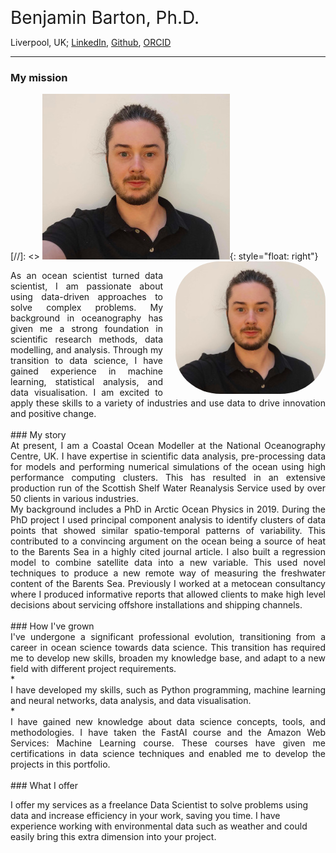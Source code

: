 <span style="font-size:2em;"> Benjamin Barton, Ph.D. </span>

Liverpool, UK; [LinkedIn](https://www.linkedin.com/in/ben-barton-dev/), [Github](https://github.com/benbardev), [ORCID](https://www.orcid.org/0000-0001-9998-2064)

---

### My mission

[//]: <> ![image](images/profile_photo_s.jpg){: style="float: right"}
<img src="images/profile_photo_s.jpg" height="auto" width="240" style="float: right; border-radius:30%; margin-left: 20px;">
<div style="text-align: justify"> As an ocean scientist turned data scientist, I am passionate about using data-driven approaches to solve complex problems. My background in oceanography has given me a strong foundation in scientific research methods, data modelling, and analysis. Through my transition to data science, I have gained experience in machine learning, statistical analysis, and data visualisation. I am excited to apply these skills to a variety of industries and use data to drive innovation and positive change. </div>

<br/>
### My story
<div style="text-align: justify"> At present, I am a Coastal Ocean Modeller at the National Oceanography Centre, UK. I have expertise in scientific data analysis, pre-processing data for models and performing numerical simulations of the ocean using high performance computing clusters. This has resulted in an extensive production run of the Scottish Shelf Water Reanalysis Service used by over 50 clients in various industries. </div>

<div style="text-align: justify"> My background includes a PhD in Arctic Ocean Physics in 2019. During the PhD project I used principal component analysis to identify clusters of data points that showed similar spatio-temporal patterns of variability. This contributed to a convincing argument on the ocean being a source of heat to the Barents Sea in a highly cited journal article. I also built a regression model to combine satellite data into a new variable. This used novel techniques to produce a new remote way of measuring the freshwater content of the Barents Sea. Previously I worked at a metocean consultancy where I produced informative reports that allowed clients to make high level decisions about servicing offshore installations and shipping channels. </div>

<br/>
### How I've grown
<div style="text-align: justify"> I've undergone a significant professional evolution, transitioning from a career in ocean science towards data science. This transition has required me to develop new skills, broaden my knowledge base, and adapt to a new field with different project requirements.</div>
* <div style="text-align: justify"> I have developed my skills, such as Python programming, machine learning and neural networks, data analysis, and data visualisation.</div>
* <div style="text-align: justify"> I have gained new knowledge about data science concepts, tools, and methodologies. I have taken the FastAI course and the Amazon Web Services: Machine Learning course. These courses have given me certifications in data science techniques and enabled me to develop the projects in this portfolio. </div>

<br/>
### What I offer

I offer my services as a freelance Data Scientist to solve problems using data and increase efficiency in your work, saving you time. I have experience working with environmental data such as weather and could easily bring this extra dimension into your project.

